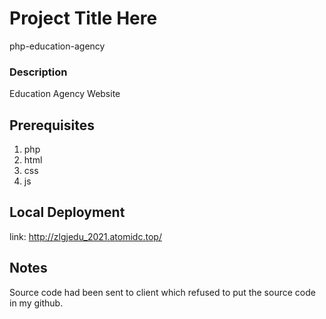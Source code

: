 # Project Title Here
php-education-agency

### Description
Education Agency Website 

## Prerequisites
1. php
2. html
3. css
4. js


## Local Deployment
link: http://zlgjedu_2021.atomidc.top/


## Notes
Source code had been sent to client which refused to put the source code in my github.
